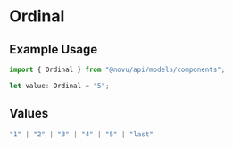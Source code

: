 # Ordinal

## Example Usage

```typescript
import { Ordinal } from "@novu/api/models/components";

let value: Ordinal = "5";
```

## Values

```typescript
"1" | "2" | "3" | "4" | "5" | "last"
```